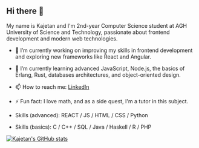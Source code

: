 ## Hi there 👋

My name is Kajetan and I'm 2nd-year Computer Science student at AGH University of Science and Technology, passionate about frontend development and modern web technologies.

- 🔭 I’m currently working on improving my skills in frontend development and exploring new frameworks like React and Angular.
- 🌱 I’m currently learning advanced JavaScript, Node.js, the basics of Erlang, Rust, databases architectures, and object-oriented design.
- 📫 How to reach me: [LinkedIn](https://www.linkedin.com/in/kajetan-fratczak/)
- ⚡ Fun fact: I love math, and as a side quest, I'm a tutor in this subject.
  
- Skills (advanced): REACT / JS / HTML / CSS / Python
- Skills (basics): C / C++ / SQL / Java / Haskell / R / PHP

[![Kajetan's GitHub stats](https://github-readme-stats.vercel.app/api?username=kajetanfratczak)](https://github.com/anuraghazra/github-readme-stats)
